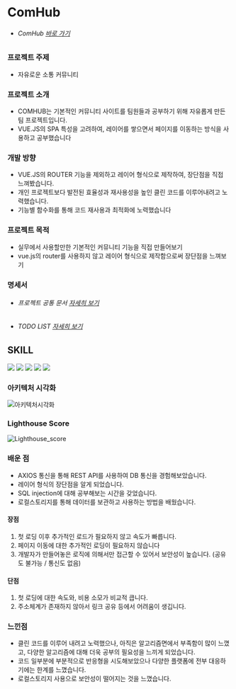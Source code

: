 # ComHub

- ###### ComHub [바로 가기](http://gnsdl2846.cafe24.com/)

### 프로젝트 주제
 - 자유로운 소통 커뮤니티

### 프로젝트 소개
 - COMHUB는 기본적인 커뮤니티 사이트를 팀원들과 공부하기 위해 자유롭게 만든 팀 프로젝트입니다.
 - VUE.JS의 SPA 특성을 고려하여, 레이어를 쌓으면서 페이지를 이동하는 방식을 사용하고 공부했습니다

 ### 개발 방향
 - VUE.JS의 ROUTER 기능을 제외하고 레이어 형식으로 제작하여, 장단점을 직접 느껴봤습니다.
 - 개인 프로젝트보다 발전된 효율성과 재사용성을 높인 클린 코드를 이루어내려고 노력했습니다.
 - 기능별 함수화를 통해 코드 재사용과 최적화에 노력했습니다

### 프로젝트 목적
- 실무에서 사용할만한 기본적인 커뮤니티 기능을 직접 만들어보기
- vue.js의 router를 사용하지 않고 레이어 형식으로 제작함으로써 장단점을 느껴보기

### 명세서
 - ###### 프로젝트 공통 문서 [자세히 보기](https://docs.google.com/spreadsheets/d/10M2Ar8JO5JIsCULc3wMjnFurGfgfYRN6HQ5K5oyV60Q/edit#gid=0)
 - ###### TODO LIST [자세히 보기](https://docs.google.com/spreadsheets/d/1gKA4wQpwGZAg-j6ZEY-5zUMWib4S24Yj4E4QLi1kEK0/edit#gid=0) 

## SKILL
<div>
  <img src="https://img.shields.io/badge/html5-E34F26?style=for-the-badge&logo=html5&logoColor=white">
  <img src="https://img.shields.io/badge/css-1572B6?style=for-the-badge&logo=css3&logoColor=white">
  <img src="https://img.shields.io/badge/javascript-F7DF1E?style=for-the-badge&logo=javascript&logoColor=black">
  <img src='https://img.shields.io/badge/Vue.js-35495E?style=for-the-badge&logo=vuedotjs&logoColor=4FC08D'/>
  <img src="https://img.shields.io/badge/Java-007396.svg?&style=for-the-badge&logo=Java&logoColor=white">
</div>

### 아키텍처 시각화

![아키텍처시각화](https://github.com/TomHoon/CommunityProject/assets/100109284/cd2f464e-4033-4fcc-9b42-6a9c0c7afcc5)

### Lighthouse Score
![Lighthouse_score](https://github.com/TomHoon/CommunityProject/assets/100109284/e0c706cd-73bb-4c69-a779-809f1cb4ef60)


### 배운 점

- AXIOS 통신을 통해 REST API를 사용하여 DB 통신을 경험해보았습니다.
- 레이어 형식의 장단점을 알게 되었습니다.
- SQL injection에 대해 공부해보는 시간을 갖었습니다.
- 로컬스토리지를 통해 데이터를 보관하고 사용하는 방법을 배웠습니다.

#### 장점
1. 첫 로딩 이후 추가적인 로드가 필요하지 않고 속도가 빠릅니다.
2. 페이지 이동에 대한 추가적인 로딩이 필요하지 않습니다
3. 개발자가 만들어놓은 로직에 의해서만 접근할 수 있어서 보안성이 높습니다. (공유도 불가능 / 통신도 없음)

#### 단점
1. 첫 로딩에 대한 속도와, 비용 소모가 비교적 큽니다.
2. 주소체계가 존재하지 않아서 링크 공유 등에서 어려움이 생깁니다.

### 느낀점

- 클린 코드를 이루어 내려고 노력했으나, 아직은 알고리즘면에서 부족함이 많이 느꼈고, 다양한 알고리즘에 대해 더욱 공부의 필요성을 느끼게 되었습니다.
- 코드 일부분에 부분적으로 반응형을 시도해보았으나 다양한 플랫폼에 전부 대응하기에는 한계를 느꼈습니다.
- 로컬스토리지 사용으로 보안성이 떨어지는 것을 느꼈습니다.



